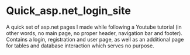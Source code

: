 # Quick_asp.net_login_site
A quick set of asp.net pages I made while following a Youtube tutorial (in other words, no main page, no proper header, navigation bar and footer). Contains a login, registration and user page, as well as an additional page for tables and database interaction which serves no purpose.
